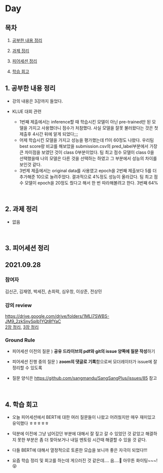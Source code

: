 <!--
구조
*
    *
        * <br>
            &nbsp; - &nbsp; <br>
                &nbsp;&nbsp;&nbsp;&nbsp; ‣ &nbsp; <br>
                    &nbsp;&nbsp;&nbsp;&nbsp;&nbsp;&nbsp;&nbsp;&nbsp; * &nbsp; <br>
-->

# Day 

## 목차 

1. [공부한 내용 정리](#1-공부한-내용-정리)

2. [과제 정리](#2-과제-정리)

3. [피어세션 정리](#3-피어세션-정리)

4. [학습 회고](#4-학습-회고)

## 1. 공부한 내용 정리

* 강의 내용은 3강까지 들었다.

* KLUE 대회 관련
    * 1번째 제출에서는 inference할 때 학습시킨 모델이 아닌 pre-trained만 된 모델을 가지고 사용했더니 점수가 처참했다. 사실 모델을 잘못 불러왔다는 것은 첫 제출후 4시간 뒤에 알게 되었다;;;
    * 어제 학습시킨 모델을 가지고 성능을 평가했는데 f1이 60정도 나왔다. 우리팀 best score랑 비교를 해보았을 submission.csv의 pred_label부분에서 가장 큰 차이점을 보였던 것이 class 0부분이었다. 팀 최고 점수 모델이 class 0을 선택했을때 나의 모델은 다른 것을 선택하는 하였고 그 부분에서 성능의 차이를 보인것 같다.
    * 3번제 제출에서는 original data를 사용였고 epoch을 2번째 제출보다 5를 더 추가해준 10으로 늘려주었다. 결과적으로 4%정도 성능이 올라갔다. 팀 최고 점수 모델이 epoch을 20정도 줬다고 해서 한 번 따라해볼려고 한다. 3번째 64%

<br>

## 2. 과제 정리

* 없음

<br>

## 3. 피어세션 정리

## 2021.09.28
### 참여자
김신곤, 김재영, 박세진, 손희락, 심우창, 이상준, 전상민

### 강의 review
https://drive.google.com/drive/folders/1MLI7SWBS-JM9_2zkSnySplb1YQt8fYaC  
[2장 정리](https://github.com/sangmandu/SangSangPlus/issues/84), 
[3장 정리](https://github.com/sangmandu/SangSangPlus/issues/83)

### Ground Rule
- 피어세션 이전의 질문 ) **공유 드라이브의 pdf와 git의 issue 양쪽에 질문 작성**하기
- 피어세션 진행 중의 질문 ) **zoom의 댓글로 기록**함으로써 모더레이터가 issue에 잘 정리할 수 있도록

- 질문 양식은 https://github.com/sangmandu/SangSangPlus/issues/85 참고

<br>

## 4. 학습 회고

* 오늘 피어세션에서 BERT에 대한 여러 질문들이 나왔고 어려웠지만 매우 재미있고 유익했다 ㅎㅎㅎㅎㅎ
* 덕분에 이전에 그냥 넘어갔던 부분에 대해서 잘 짚고 갈 수 있었던 것 같았고 해결하지 못한 부분은 좀 더 찾아보거나 내일 멘토링 시간때 해결할 수 있을 것 같다.
* 다들 BERT에 대해서 열정적으로 토론한 모습을 보니까 좋은 자극이 되었다!!!

* 요즘 학습 정리 및 회고를 하는데 게으러진 것 같은데.... 음....🤨 아무튼 화이팅~~~!😝
<br>
